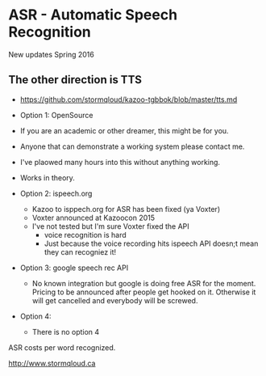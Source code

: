 # ASR - Automatic Speech Recognition

New updates Spring 2016
 
## The other direction is TTS 
  * https://github.com/stormqloud/kazoo-tgbbok/blob/master/tts.md

* Option 1: OpenSource
 * If you are an academic or other dreamer, this might be for you.  
 * Anyone that can demonstrate a working system please contact me.
 * I've plaowed many hours into this without anything working.
 * Works in theory.

* Option 2: ispeech.org
  * Kazoo to isppech.org for ASR has been fixed (ya Voxter)
  * Voxter announced at Kazoocon 2015
  * I've not tested but I'm sure Voxter fixed the API
    * voice recognition is hard
    * Just because the voice recording hits ispeech API doesn;t mean they can recogniez it!

* Option 3: google speech rec API
  * No known integration but google is doing free ASR for the moment.  Pricing to be announced after people get hooked on it.  Otherwise it will get cancelled and everybody will be screwed.

* Option 4:
  *  There is no option 4 

ASR costs per word recognized.

http://www.stormqloud.ca
